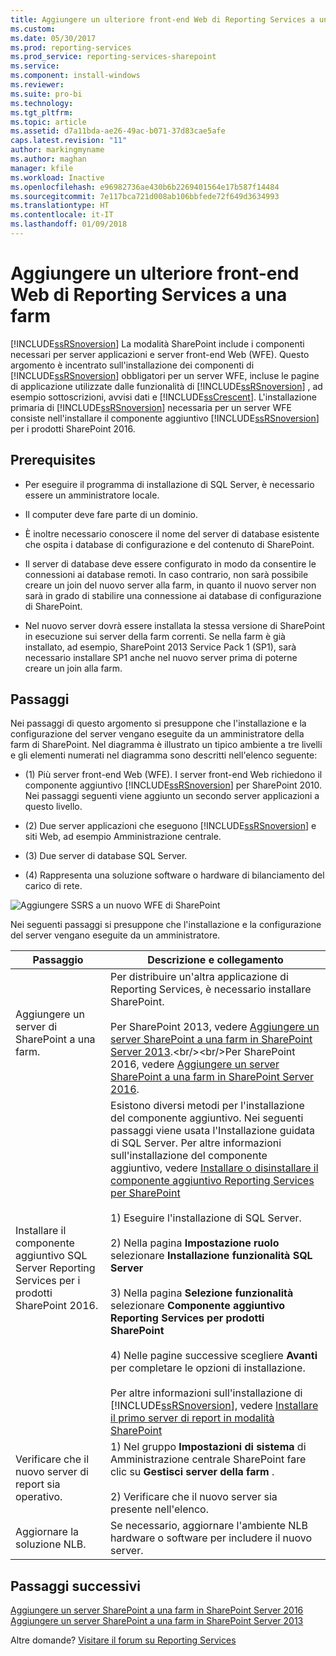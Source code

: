 ```yaml
---
title: Aggiungere un ulteriore front-end Web di Reporting Services a una farm | Microsoft Docs
ms.custom: 
ms.date: 05/30/2017
ms.prod: reporting-services
ms.prod_service: reporting-services-sharepoint
ms.service: 
ms.component: install-windows
ms.reviewer: 
ms.suite: pro-bi
ms.technology: 
ms.tgt_pltfrm: 
ms.topic: article
ms.assetid: d7a11bda-ae26-49ac-b071-37d83cae5afe
caps.latest.revision: "11"
author: markingmyname
ms.author: maghan
manager: kfile
ms.workload: Inactive
ms.openlocfilehash: e96982736ae430b6b2269401564e17b587f14484
ms.sourcegitcommit: 7e117bca721d008ab106bbfede72f649d3634993
ms.translationtype: HT
ms.contentlocale: it-IT
ms.lasthandoff: 01/09/2018
---
```

# <a name="add-an-additional-reporting-services-web-front-end-to-a-farm"></a>Aggiungere un ulteriore front-end Web di Reporting Services a una farm
  [!INCLUDE[ssRSnoversion](../../includes/ssrsnoversion-md.md)] La modalità SharePoint include i componenti necessari per server applicazioni e server front-end Web (WFE). Questo argomento è incentrato sull'installazione dei componenti di [!INCLUDE[ssRSnoversion](../../includes/ssrsnoversion-md.md)] obbligatori per un server WFE, incluse le pagine di applicazione utilizzate dalle funzionalità di [!INCLUDE[ssRSnoversion](../../includes/ssrsnoversion-md.md)] , ad esempio sottoscrizioni, avvisi dati e [!INCLUDE[ssCrescent](../../includes/sscrescent-md.md)]. L'installazione primaria di [!INCLUDE[ssRSnoversion](../../includes/ssrsnoversion-md.md)] necessaria per un server WFE consiste nell'installare il componente aggiuntivo [!INCLUDE[ssRSnoversion](../../includes/ssrsnoversion-md.md)] per i prodotti SharePoint 2016.  
  
## <a name="prerequisites"></a>Prerequisites  
  
-   Per eseguire il programma di installazione di SQL Server, è necessario essere un amministratore locale.  
  
-   Il computer deve fare parte di un dominio.  
  
-   È inoltre necessario conoscere il nome del server di database esistente che ospita i database di configurazione e del contenuto di SharePoint.  
  
-   Il server di database deve essere configurato in modo da consentire le connessioni ai database remoti.  In caso contrario, non sarà possibile creare un join del nuovo server alla farm, in quanto il nuovo server non sarà in grado di stabilire una connessione ai database di configurazione di SharePoint.  
  
-   Nel nuovo server dovrà essere installata la stessa versione di SharePoint in esecuzione sui server della farm correnti. Se nella farm è già installato, ad esempio, SharePoint 2013 Service Pack 1 (SP1), sarà necessario installare SP1 anche nel nuovo server prima di poterne creare un join alla farm.  
  
## <a name="steps"></a>Passaggi  
 Nei passaggi di questo argomento si presuppone che l'installazione e la configurazione del server vengano eseguite da un amministratore della farm di SharePoint. Nel diagramma è illustrato un tipico ambiente a tre livelli e gli elementi numerati nel diagramma sono descritti nell'elenco seguente:  
  
-   (1) Più server front-end Web (WFE). I server front-end Web richiedono il componente aggiuntivo [!INCLUDE[ssRSnoversion](../../includes/ssrsnoversion-md.md)] per SharePoint 2010. Nei passaggi seguenti viene aggiunto un secondo server applicazioni a questo livello.  
  
-   (2) Due server applicazioni che eseguono [!INCLUDE[ssRSnoversion](../../includes/ssrsnoversion-md.md)] e siti Web, ad esempio Amministrazione centrale.  
  
-   (3) Due server di database SQL Server.  
  
-   (4) Rappresenta una soluzione software o hardware di bilanciamento del carico di rete.  
  
 ![Aggiungere SSRS a un nuovo WFE di SharePoint](../../reporting-services/install-windows/media/rs-sharepointscale-wfe.gif "Aggiungere SSRS a un nuovo WFE di SharePoint")  
  
 Nei seguenti passaggi si presuppone che l'installazione e la configurazione del server vengano eseguite da un amministratore.  
  
|Passaggio|Descrizione e collegamento|  
|----------|--------------------------|  
|Aggiungere un server di SharePoint a una farm.|Per distribuire un'altra applicazione di Reporting Services, è necessario installare SharePoint.<br/><br/>Per SharePoint 2013, vedere [Aggiungere un server SharePoint a una farm in SharePoint Server 2013](https://technet.microsoft.com/library/cc261752(v=office.15).aspx).<br/><br/>Per SharePoint 2016, vedere [Aggiungere un server SharePoint a una farm in SharePoint Server 2016](https://technet.microsoft.com/library/cc261752(v=office.16).aspx).|  
|Installare il componente aggiuntivo SQL Server Reporting Services per i prodotti SharePoint 2016.|Esistono diversi metodi per l'installazione del componente aggiuntivo. Nei seguenti passaggi viene usata l'Installazione guidata di SQL Server. Per altre informazioni sull'installazione del componente aggiuntivo, vedere [Installare o disinstallare il componente aggiuntivo Reporting Services per SharePoint](../../reporting-services/install-windows/install-or-uninstall-the-reporting-services-add-in-for-sharepoint.md)<br /><br /> 1) Eseguire l'installazione di SQL Server.<br /><br /> 2) Nella pagina **Impostazione ruolo** selezionare **Installazione funzionalità SQL Server**<br /><br /> 3) Nella pagina **Selezione funzionalità** selezionare **Componente aggiuntivo Reporting Services per prodotti SharePoint**<br /><br /> 4) Nelle pagine successive scegliere **Avanti** per completare le opzioni di installazione.<br /><br/>Per altre informazioni sull'installazione di [!INCLUDE[ssRSnoversion](../../includes/ssrsnoversion-md.md)], vedere [Installare il primo server di report in modalità SharePoint](http://msdn.microsoft.com/en-us/b29d0f45-0068-4c84-bd7e-5b8a9cd1b538)|  
|Verificare che il nuovo server di report sia operativo.|1) Nel gruppo **Impostazioni di sistema** di Amministrazione centrale SharePoint fare clic su **Gestisci server della farm** .<br /><br /> 2) Verificare che il nuovo server sia presente nell'elenco.|  
|Aggiornare la soluzione NLB.|Se necessario, aggiornare l'ambiente NLB hardware o software per includere il nuovo server.|  

## <a name="next-steps"></a>Passaggi successivi

[Aggiungere un server SharePoint a una farm in SharePoint Server 2016](https://technet.microsoft.com/library/cc261752(v=office.16).aspx)  
[Aggiungere un server SharePoint a una farm in SharePoint Server 2013](https://technet.microsoft.com/library/cc261752(v=office.15).aspx)

Altre domande? [Visitare il forum su Reporting Services](http://go.microsoft.com/fwlink/?LinkId=620231)
